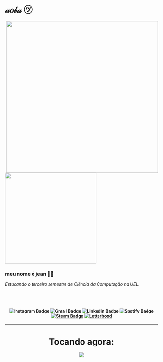 <h1 align="left"> 𝒶𝑜𝒷𝒶 ㋡ </h1>
<img align='right' src="https://github-readme-stats.vercel.app/api?username=jeancarlopolo&show_icons=true&title_color=783c00&text_color=af552e&icon_color=783c00&bg_color=f8efd4&cache_seconds=2300" width="500">




<img src="https://img.shields.io/static/v1?label=Overview&message=JEANCARLOPOLO&color=f8efd4&style=for-the-badge&logo=GitHub" width="300">


### meu nome é jean 👍🏻

<p>

*Estudando o terceiro semestre de Ciência da Computação na UEL.*
<br/><br/>
<br/><br/>
  
<h4 align="center">

[![Instagram Badge](https://img.shields.io/badge/-instagram-red?style=for-the-badge&logo=instagram&logoColor=white&link=https://github.com/jeancarlopolo)](https://www.instagram.com/jean.carlo.polo/)
[![Gmail Badge](https://img.shields.io/badge/Gmail-D14836?style=for-the-badge&logo=gmail&logoColor=white&link=https://github.com/jeancarlopolo)](mailto:jeancarlopolo03@gmail.com)
[![Linkedin Badge](https://img.shields.io/badge/-Linkedin-blue?style=for-the-badge&logo=Linkedin&logoColor=white&link=https://github.com/jeancarlopolo)](https://www.linkedin.com/in/jean-carlo-dev/)
[![Spotify Badge](https://img.shields.io/badge/-Spotify-3bb34b?style=for-the-badge&logo=Spotify&logoColor=161f16&link=https://github.com/jeancarlopolo)](https://open.spotify.com/user/apisteftos)
[![Steam Badge](https://img.shields.io/badge/Steam-000000?style=for-the-badge&logo=steam&logoColor=white&link=https://github.com/jeancarlopolo)](https://steamcommunity.com/id/TONHAOMOTOTAXI)
[![Letterboxd](https://img.shields.io/static/v1?style=for-the-badge&message=Letterboxd&color=222222&logo=Letterboxd&logoColor=00D735&label=)](https://letterboxd.com/TonhaoMototaxi/)
</h4>


***
<h1 align="center"> Tocando agora: </h1>
<p align="center">
<img src="https://now-play.vercel.app/api/generate?uid=b9a18bd3-aa8c-4d4d-aa62-cd968cb8915e" />
</p>
